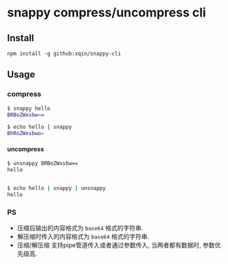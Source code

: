 # snappy compress/uncompress cli

## Install

`npm install -g github:xqin/snappy-cli`


## Usage

### compress

```bash
$ snappy hello
BRBoZWxsbw==

$ echo hello | snappy
BhRoZWxsbwo=
```

#### uncompress

```bash
$ unsnappy BRBoZWxsbw==
hello


$ echo hello | snappy | unsnappy
hello
```

### PS

* 压缩后输出的内容格式为 `base64` 格式的字符串.
* 解压缩时传入的内容格式为 `base64` 格式的字符串.
* 压缩/解压缩 支持pipe管道传入或者通过参数传入, 当两者都有数据时, 参数优先级高.

